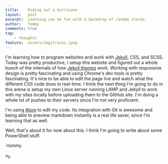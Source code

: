 ```yaml
---
title:    Riding out a hurricane
layout:   post
excerpt:  Learning can be fun with a backdrop of random storms.
author:   Tommy
comments: true
tag:
    - thoughts
feature:  assets/img/traces.jpeg
---
```

I'm learning how to program websites and work with [Jekyll](https://jekyllrb.com/), CSS, and SCSS. Today was pretty productive, I setup this website and figured out a whole bunch of the internals of how [Jekyll themes](http://jekyllthemes.org/) work. Working with responsive design is pretty fascinating and using Chrome's dev tools is pretty fascinating. It's nice to be able to edit the page live and watch what the different CSS code does in real-time. I think the next thing I'm going to do in this arena is setup my own Linux server running LAMP and Jekyll to work with my sites locally before uploading them to the GitHub site. I'm doing a whole lot of pushes to their servers since I'm not very proficient.

I'm using [Atom](https://atom.io) to edit my code. Its integration with Git is awesome and being able to preview markdown instantly is a real life saver, since I'm learning that as well.

Well, that's about it for now about this. I think I'm going to write about some PowerShell stuff.


-tommy

$\aleph_0$

